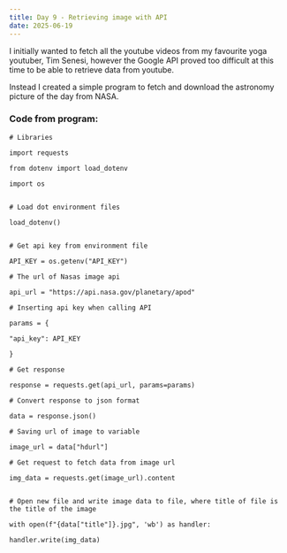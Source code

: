 ```yaml
---
title: Day 9 - Retrieving image with API
date: 2025-06-19
---
```


I initially wanted to fetch all the youtube videos from my favourite yoga youtuber, Tim Senesi, however the Google API proved too difficult at this time to be able to retrieve data from youtube.

Instead I created a simple program to fetch and download the astronomy picture of the day from NASA.

### Code from program:

```
# Libraries

import requests

from dotenv import load_dotenv

import os
  

# Load dot environment files

load_dotenv()


# Get api key from environment file

API_KEY = os.getenv("API_KEY")

# The url of Nasas image api

api_url = "https://api.nasa.gov/planetary/apod"

# Inserting api key when calling API

params = {

"api_key": API_KEY

}

# Get response

response = requests.get(api_url, params=params)

# Convert response to json format

data = response.json()

# Saving url of image to variable

image_url = data["hdurl"]

# Get request to fetch data from image url

img_data = requests.get(image_url).content


# Open new file and write image data to file, where title of file is the title of the image

with open(f"{data["title"]}.jpg", 'wb') as handler:

handler.write(img_data)
```
